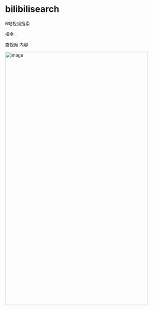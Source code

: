 # bilibilisearch
B站视频搜索

指令：

查视频 内容

<img width="461" height="817" alt="image" src="https://github.com/user-attachments/assets/8592cba2-7b45-43f6-b637-c3d277aa9b81" />
